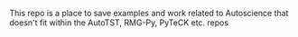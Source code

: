 This repo is a place to save examples and work related to Autoscience that doesn't fit within the AutoTST, RMG-Py, PyTeCK etc. repos


